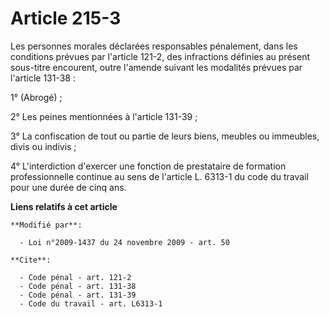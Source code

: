 # Article 215-3

Les personnes morales déclarées responsables pénalement, dans les conditions prévues par l'article 121-2, des infractions
définies au présent sous-titre encourent, outre l'amende suivant les modalités prévues par l'article 131-38 : 

1° (Abrogé) ; 

2° Les peines mentionnées à l'article 131-39 ; 

3° La confiscation de tout ou partie de leurs biens, meubles ou immeubles, divis ou indivis ; 

4° L'interdiction d'exercer une fonction de prestataire de formation professionnelle continue au sens de l'article L. 6313-1
du code du travail pour une durée de cinq ans.

**Liens relatifs à cet article**

	**Modifié par**:

	  - Loi n°2009-1437 du 24 novembre 2009 - art. 50

	**Cite**:

	  - Code pénal - art. 121-2
	  - Code pénal - art. 131-38
	  - Code pénal - art. 131-39
	  - Code du travail - art. L6313-1
